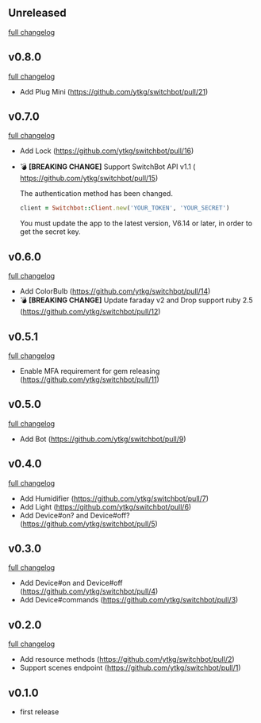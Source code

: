 ## Unreleased
[full changelog](http://github.com/ytkg/switchbot/compare/v0.8.0...main)

## v0.8.0
[full changelog](http://github.com/ytkg/switchbot/compare/v0.7.0...v0.8.0)

* Add Plug Mini (https://github.com/ytkg/switchbot/pull/21)

## v0.7.0
[full changelog](http://github.com/ytkg/switchbot/compare/v0.6.0...v0.7.0)

* Add Lock (https://github.com/ytkg/switchbot/pull/16)
* :bomb: **[BREAKING CHANGE]** Support SwitchBot API v1.1 ( https://github.com/ytkg/switchbot/pull/15)

  The authentication method has been changed.

  ```ruby
  client = Switchbot::Client.new('YOUR_TOKEN', 'YOUR_SECRET')
  ```

  You must update the app to the latest version, V6.14 or later, in order to get the secret key.

## v0.6.0
[full changelog](http://github.com/ytkg/switchbot/compare/v0.5.1...v0.6.0)

* Add ColorBulb (https://github.com/ytkg/switchbot/pull/14)
* :bomb: **[BREAKING CHANGE]** Update faraday v2 and Drop support ruby 2.5 (https://github.com/ytkg/switchbot/pull/12)

## v0.5.1
[full changelog](http://github.com/ytkg/switchbot/compare/v0.5.0...v0.5.1)

* Enable MFA requirement for gem releasing (https://github.com/ytkg/switchbot/pull/11)

## v0.5.0
[full changelog](http://github.com/ytkg/switchbot/compare/v0.4.0...v0.5.0)

* Add Bot (https://github.com/ytkg/switchbot/pull/9)

## v0.4.0
[full changelog](http://github.com/ytkg/switchbot/compare/v0.3.0...v0.4.0)

* Add Humidifier (https://github.com/ytkg/switchbot/pull/7)
* Add Light (https://github.com/ytkg/switchbot/pull/6)
* Add Device#on? and Device#off? (https://github.com/ytkg/switchbot/pull/5)

## v0.3.0
[full changelog](http://github.com/ytkg/switchbot/compare/v0.2.0...v0.3.0)

* Add Device#on and Device#off (https://github.com/ytkg/switchbot/pull/4)
* Add Device#commands (https://github.com/ytkg/switchbot/pull/3)

## v0.2.0
[full changelog](http://github.com/ytkg/switchbot/compare/v0.1.0...v0.2.0)

* Add resource methods (https://github.com/ytkg/switchbot/pull/2)
* Support scenes endpoint (https://github.com/ytkg/switchbot/pull/1)

## v0.1.0
* first release
